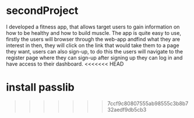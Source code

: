 # secondProject
I developed a fitness app, that allows target users to gain information on how to be healthy and how to build muscle.
The app is quite easy to use, firstly the users will browser through the web-app andfind what they are interest in then, they will click on the link that would take them to a page they want, users can also sign-up, to do this the users will navigate to the register page where they can sign-up after signing up they can log in and have access to their dashboard.
<<<<<<< HEAD

install passlib 
=======
>>>>>>> 7ccf9c80807555ab98555c3b8b732aedf9db5cb3
